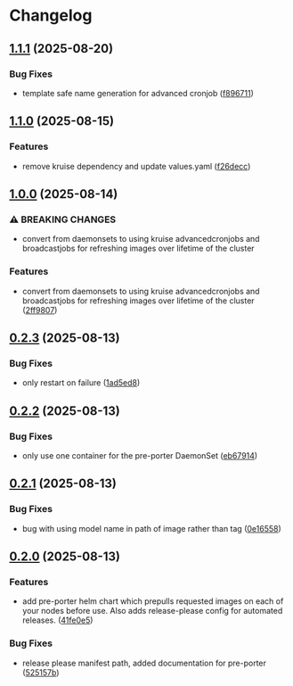 # Changelog

## [1.1.1](https://github.com/doublewordai/bit-harbor/compare/v1.1.0...v1.1.1) (2025-08-20)


### Bug Fixes

* template safe name generation for advanced cronjob ([f896711](https://github.com/doublewordai/bit-harbor/commit/f896711fd77351419c125d3503e46abd42ab4954))

## [1.1.0](https://github.com/doublewordai/bit-harbor/compare/v1.0.0...v1.1.0) (2025-08-15)


### Features

* remove kruise dependency and update values.yaml ([f26decc](https://github.com/doublewordai/bit-harbor/commit/f26deccc145abd6a0704cb8193b3504b86e93910))

## [1.0.0](https://github.com/doublewordai/bit-harbor/compare/v0.2.3...v1.0.0) (2025-08-14)


### ⚠ BREAKING CHANGES

* convert from daemonsets to using kruise advancedcronjobs and broadcastjobs for refreshing images over lifetime of the cluster

### Features

* convert from daemonsets to using kruise advancedcronjobs and broadcastjobs for refreshing images over lifetime of the cluster ([2ff9807](https://github.com/doublewordai/bit-harbor/commit/2ff9807d2d25803b874d02beee3667e2afc51357))

## [0.2.3](https://github.com/doublewordai/bit-harbor/compare/v0.2.2...v0.2.3) (2025-08-13)


### Bug Fixes

* only restart on failure ([1ad5ed8](https://github.com/doublewordai/bit-harbor/commit/1ad5ed8412b7e8a06d8a33f62257b4fffd69ba27))

## [0.2.2](https://github.com/doublewordai/bit-harbor/compare/v0.2.1...v0.2.2) (2025-08-13)


### Bug Fixes

* only use one container for the pre-porter DaemonSet ([eb67914](https://github.com/doublewordai/bit-harbor/commit/eb679145271d3743b6b145e277f4561eb423f462))

## [0.2.1](https://github.com/doublewordai/bit-harbor/compare/v0.2.0...v0.2.1) (2025-08-13)


### Bug Fixes

* bug with using model name in path of image rather than tag ([0e16558](https://github.com/doublewordai/bit-harbor/commit/0e1655830648f212cf82524b32348eb9e90e3035))

## [0.2.0](https://github.com/doublewordai/bit-harbor/compare/v0.1.0...v0.2.0) (2025-08-13)


### Features

* add pre-porter helm chart which prepulls requested images on each of your nodes before use. Also adds release-please config for automated releases. ([41fe0e5](https://github.com/doublewordai/bit-harbor/commit/41fe0e51e4c926357b0bbd2f1fd5fb09671729c1))


### Bug Fixes

* release please manifest path, added documentation for pre-porter ([525157b](https://github.com/doublewordai/bit-harbor/commit/525157b43a5ad9ba14e7bf2d3a477efbb3526dfc))
